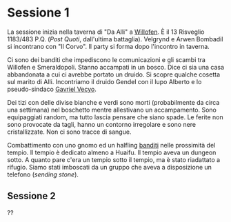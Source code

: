 
# Sessione 1

La sessione inizia nella taverna di "Da Alli" a [Willofen](../Places/Places.md).
È il 13 Risveglio 1183/483 P.Q. (*Post Quoti*, dall'ultima battaglia).
Velgrynd e Arwen Bombadil si incontrano con "Il Corvo".
Il party si forma dopo l'incontro in taverna.

Ci sono dei banditi che impediscono le comunicazioni e gli scambi tra Willofen e Smeraldopoli. Stanno accampati in un bosco. Dice ci sia una casa abbandonata a cui ci avrebbe portato un druido. 
Si scopre qualche cosetta sul marito di Alli.
Incontriamo il druido Gendel con il lupo Alberto e lo pseudo-sindaco [Gavriel Vecyo](../Characters/Gavriel_Vecyo.md).

Dei tizi con delle divise bianche e verdi sono morti (probabilmente da circa una settimana) nel boschetto mentre allestivano un accampamento. Sono equipaggiati random, ma tutto lascia pensare che siano spade.
Le ferite non sono provocate da tagli, hanno un contorno irregolare e sono nere cristallizzate. Non ci sono tracce di sangue.

Combattimento con uno gnomo ed un halfling [banditi](../Loot/Loot.md) nelle prossimità del tempio. Il tempio è dedicato almeno a Huaifu. Il tempio aveva un dungeon sotto. A quanto pare c'era un tempio sotto il tempio, ma è stato riadattato a rifugio. Siamo stati imboscati da un gruppo che aveva a disposizione un telefono (*sending stone*).

## Sessione 2

??
